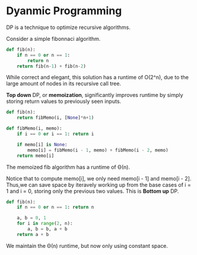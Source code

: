 # Dyanmic Programming

DP is a technique to optimize recursive algorithms.

Consider a simple fibonnaci algorithm.

```python
def fib(n):
    if n == 0 or n == 1:
        return n 
    return fib(n-1) + fib(n-2)
```

While correct and elegant, this solution has a runtime of O(2^n), due to the large amount of nodes in its recursive call tree.

**Top down** DP, or **memoization**, significantly improves runtime by simply storing return values to previously seen inputs.

```python
def fib(n):
    return fibMemo(i, [None]*n+1)

def fibMemo(i, memo):
    if i == 0 or i == 1: return i

    if memo[i] is None:
        memo[i] = fibMemo(i - 1, memo) + fibMemo(i - 2, memo)
    return memo[i]
```

The memoized fib algorithm has a runtime of Θ(n).

Notice that to compute memo[i], we only need memo[i - 1] and memo[i - 2]. Thus,we can save space by iteravely working up from the base cases of i = 1 and i = 0, storing only the previous two values. This is **Bottom up** DP.

```python
def fib(n):
    if n == 0 or n == 1: return n

    a, b = 0, 1
    for i in range(2, n):
        a, b = b, a + b
    return a + b
```

We maintain the Θ(n) runtime, but now only using constant space.